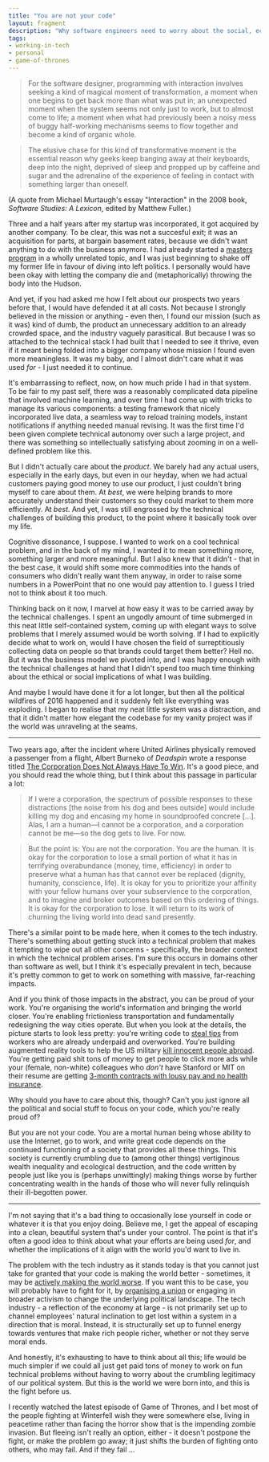 ```yaml
---
title: "You are not your code"
layout: fragment
description: "Why software engineers need to worry about the social, economic, political implications of the products they build."
tags:
- working-in-tech
- personal
- game-of-thrones
---
```


> For the software designer, programming with interaction involves seeking a kind of magical moment of transformation, a moment when one begins to get back more than what was put in; an unexpected moment when the system seems not only just to work, but to almost come to life; a moment when what had previously been a noisy mess of buggy half-working mechanisms seems to flow together and become a kind of organic whole.

> The elusive chase for this kind of transformative moment is the essential reason why geeks keep banging away at their keyboards, deep into the night, deprived of sleep and propped up by caffeine and sugar and the adrenaline of the experience of feeling in contact with something larger than oneself.

(A quote from Michael Murtaugh's essay "Interaction" in the 2008 book, _Software Studies: A Lexicon_, edited by Matthew Fuller.)

Three and a half years after my startup was incorporated, it got acquired by another company. To be clear, this was not a succesful exit; it was an acquisition for parts, at bargain basement rates, because we didn't want anything to do with the business anymore. I had already started a [masters program](/lse) in a wholly unrelated topic, and I was just beginning to shake off my former life in favour of diving into left politics. I personally would have been okay with letting the company die and (metaphorically) throwing the body into the Hudson.

And yet, if you had asked me how I felt about our prospects two years before that, I would have defended it at all costs. Not because I strongly believed in the mission or anything - even then, I found our mission (such as it was) kind of dumb, the product an unnecessary addition to an already crowded space, and the industry vaguely parasitical. But because I was so attached to the technical stack I had built that I needed to see it thrive, even if it meant being folded into a bigger company whose mission I found even more meaningless. It was my baby, and I almost didn't care what it was used _for_ - I just needed it to continue.

It's embarrassing to reflect, now, on how much pride I had in that system. To be fair to my past self, there was a reasonably complicated data pipeline that involved machine learning, and over time I had come up with tricks to manage its various components: a testing framework that nicely incorporated live data, a seamless way to reload training models, instant notifications if anything needed manual revising. It was the first time I'd been given complete technical autonomy over such a large project, and there was something so intellectually satisfying about zooming in on a well-defined problem like this.

But I didn't actually care about the _product_. We barely had any actual users, especially in the early days, but even in our heyday, when we had actual customers paying good money to use our product, I just couldn't bring myself to care about them. At _best_, we were helping brands to more accurately understand their customers so they could market to them more efficiently. At _best_. And yet, I was still engrossed by the technical challenges of building this product, to the point where it basically took over my life.

Cognitive dissonance, I suppose. I wanted to work on a cool technical problem, and in the back of my mind, I wanted it to mean something more, something larger and more meaningful. But I also knew that it didn't - that in the best case, it would shift some more commodities into the hands of consumers who didn't really want them anyway, in order to raise some numbers in a PowerPoint that no one would pay attention to. I guess I tried not to think about it too much.

Thinking back on it now, I marvel at how easy it was to be carried away by the technical challenges. I spent an ungodly amount of time submerged in this neat little self-contained system, coming up with elegant ways to solve problems that I merely assumed would be worth solving. If I had to explicitly decide what to work on, would I have chosen the field of surreptitiously collecting data on people so that brands could target them better? Hell no. But it was the business model we pivoted into, and I was happy enough with the technical challenges at hand that I didn't spend too much time thinking about the ethical or social implications of what I was building.

And maybe I would have done it for a lot longer, but then all the political wildfires of 2016 happened and it suddenly felt like everything was exploding. I began to realise that my neat little system was a distraction, and that it didn't matter how elegant the codebase for my vanity project was if the world was unraveling at the seams.

***

Two years ago, after the incident where United Airlines physically removed a passenger from a flight, Albert Burneko of _Deadspin_ wrote a response titled [The Corporation Does Not Always Have To Win](https://theconcourse.deadspin.com/the-corporation-does-not-always-have-to-win-1794181209). It's a good piece, and you should read the whole thing, but I think about this passage in particular a lot:

> If I were a corporation, the spectrum of possible responses to these distractions \[the noise from his dog and bees outside\] would include killing my dog and encasing my home in soundproofed concrete [...]. Alas, I am a human—I cannot be a corporation, and a corporation cannot be me—so the dog gets to live. For now.

> But the point is: You are not the corporation. You are the human. It is okay for the corporation to lose a small portion of what it has in terrifying overabundance (money, time, efficiency) in order to preserve what a human has that cannot ever be replaced (dignity, humanity, conscience, life). It is okay for you to prioritize your affinity with your fellow humans over your subservience to the corporation, and to imagine and broker outcomes based on this ordering of things. It is okay for the corporation to lose. It will return to its work of churning the living world into dead sand presently.

There's a similar point to be made here, when it comes to the tech industry. There's something about getting stuck into a technical problem that makes it tempting to wipe out all other concerns - specifically, the broader context in which the technical problem arises. I'm sure this occurs in domains other than software as well, but I think it's especially prevalent in tech, because it's pretty common to get to work on something with massive, far-reaching impacts.

And if you think of those impacts in the abstract, you can be proud of your work. You're organising the world's information and bringing the world closer. You're enabling frictionless transportation and fundamentally redesigning the way cities operate. But when you look at the details, the picture starts to look less pretty: you're writing code to [steal tips](/posts/fragments-43) from workers who are already underpaid and overworked. You're building augmented reality tools to help the US military [kill innocent people abroad](https://www.technologyreview.com/f/613012/microsoft-employees-arent-happy-about-a-480-million-hololens-army-contract/). You're getting paid shit tons of money to get people to click more ads while your (female, non-white) colleagues who _don't_ have Stanford or MIT on their resume are getting [3-month contracts with lousy pay and no health insurance](https://www.workersforworkers.org/alpesh/).

Why should you have to care about this, though? Can't you just ignore all the political and social stuff to focus on your code, which you're really proud of?

But you are not your code. You are a mortal human being whose ability to use the Internet, go to work, and write great code depends on the continued functioning of a society that provides all these things. This society is currently crumbling due to (among other things) vertiginous wealth inequality and ecological destruction, and the code written by people just like you is (perhaps unwittingly) making things worse by further concentrating wealth in the hands of those who will never fully relinquish their ill-begotten power.

***

I'm not saying that it's a bad thing to occasionally lose yourself in code or whatever it is that you enjoy doing. Believe me, I get the appeal of escaping into a clean, beautiful system that's under your control. The point is that it's often a good idea to think about what your efforts are being used _for_, and whether the implications of it align with the world you'd want to live in.

The problem with the tech industry as it stands today is that you cannot just take for granted that your code is making the world better - sometimes, it may be [actively making the world worse](https://news.ycombinator.com/item?id=17692005). If you want this to be case, you will probably have to fight for it, by [organising a union](https://www.jacobinmag.com/2018/11/tech-worker-organizing-google-union-walkout) or engaging in broader activism to change the underlying political landscape. The tech industry - a reflection of the economy at large - is not primarily set up to channel employees' natural inclination to get lost within a system in a direction that is moral. Instead, it is structurally set up to funnel energy towards ventures that make rich people richer, whether or not they serve moral ends.

And honestly, it's exhausting to have to think about all this; life would be much simpler if we could all just get paid tons of money to work on fun technical problems without having to worry about the crumbling legitimacy of our political system. But this is the world we were born into, and this is the fight before us.

I recently watched the latest episode of Game of Thrones, and I bet most of the people fighting at Winterfell wish they were somewhere else, living in peacetime rather than facing the horror show that is the impending zombie invasion. But fleeing isn't really an option, either - it doesn't postpone the fight, or make the problem go away; it just shifts the burden of fighting onto others, who may fail. And if they fail ...
